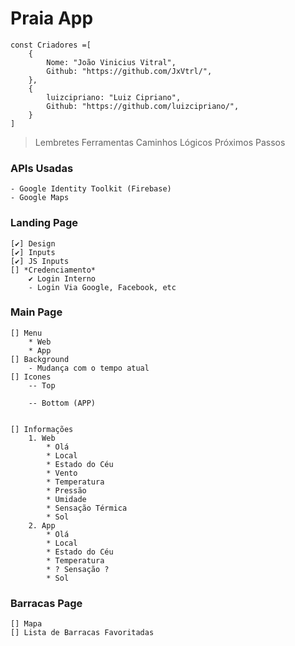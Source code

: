# Praia App

```
const Criadores =[
    {
        Nome: "João Vinicius Vitral",
        Github: "https://github.com/JxVtrl/",
    },
    {
        luizcipriano: "Luiz Cipriano",
        Github: "https://github.com/luizcipriano/",
    }
]
```


>   Lembretes
>   Ferramentas
>   Caminhos Lógicos
>   Próximos Passos

### APIs Usadas
    - Google Identity Toolkit (Firebase)
    - Google Maps


### Landing Page
    [✔] Design
    [✔] Inputs
    [✔] JS Inputs
    [] *Credenciamento*
        ✔ Login Interno
        - Login Via Google, Facebook, etc

### Main Page
    [] Menu    
        * Web
        * App
    [] Background
        - Mudança com o tempo atual
    [] Icones
        -- Top
            
        -- Bottom (APP)

    
    [] Informações
        1. Web
            * Olá
            * Local
            * Estado do Céu
            * Vento
            * Temperatura
            * Pressão
            * Umidade
            * Sensação Térmica
            * Sol
        2. App
            * Olá
            * Local
            * Estado do Céu
            * Temperatura
            * ? Sensação ?
            * Sol

### Barracas Page
    [] Mapa
    [] Lista de Barracas Favoritadas

